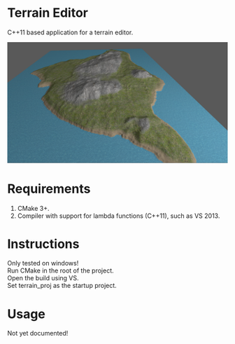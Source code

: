 # Terrain Editor
C++11 based application for a terrain editor.

![alt text](https://github.com/Aggroo/TerrainEditor/blob/master/terrain.png)

# Requirements
1. CMake 3+.
2. Compiler with support for lambda functions (C++11), such as VS 2013.
  
# Instructions
Only tested on windows!  
Run CMake in the root of the project.  
Open the build using VS.  
Set terrain_proj as the startup project.  
  
# Usage
Not yet documented!
  
